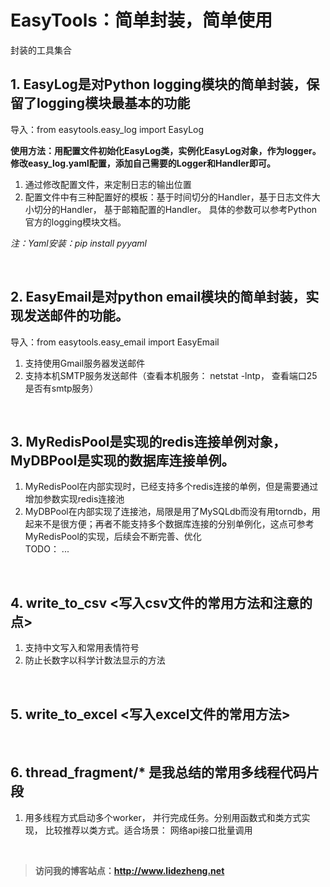 # EasyTools：简单封装，简单使用
封装的工具集合

## 1. EasyLog是对Python logging模块的简单封装，保留了logging模块最基本的功能
导入：from easytools.easy_log import EasyLog

**使用方法：用配置文件初始化EasyLog类，实例化EasyLog对象，作为logger。
修改easy_log.yaml配置，添加自己需要的Logger和Handler即可。**

1. 通过修改配置文件，来定制日志的输出位置
2. 配置文件中有三种配置好的模板：基于时间切分的Handler，基于日志文件大小切分的Handler， 基于邮箱配置的Handler。
具体的参数可以参考Python官方的logging模块文档。

*注：Yaml安装：pip install pyyaml*

<br>



## 2. EasyEmail是对python email模块的简单封装，实现发送邮件的功能。

导入：from easytools.easy_email import EasyEmail

1. 支持使用Gmail服务器发送邮件
2. 支持本机SMTP服务发送邮件（查看本机服务： netstat -lntp， 查看端口25是否有smtp服务）

<br>



## 3. MyRedisPool是实现的redis连接单例对象，MyDBPool是实现的数据库连接单例。
1. MyRedisPool在内部实现时，已经支持多个redis连接的单例，但是需要通过增加参数实现redis连接池
2. MyDBPool在内部实现了连接池，局限是用了MySQLdb而没有用torndb，用起来不是很方便；再者不能支持多个数据库连接的分别单例化，这点可参考MyRedisPool的实现，后续会不断完善、优化
<br>TODO： ...

<br>



## 4. write_to_csv <写入csv文件的常用方法和注意的点>
1. 支持中文写入和常用表情符号
2. 防止长数字以科学计数法显示的方法

<br>


## 5. write_to_excel <写入excel文件的常用方法>

<br>


## 6. thread_fragment/* 是我总结的常用多线程代码片段
1. 用多线程方式启动多个worker， 并行完成任务。分别用函数式和类方式实现， 比较推荐以类方式。适合场景： 网络api接口批量调用


<br>

> **访问我的博客站点：http://www.lidezheng.net**



